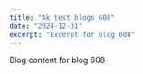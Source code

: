 ```yaml
---
title: "Ak test blogs 608"
date: "2024-12-31"
excerpt: "Excerpt for blog 608"
---
```


Blog content for blog 608